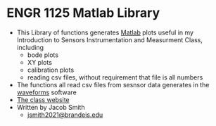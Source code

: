 ENGR 1125 Matlab Library
=============
+ This Library of functions generates [Matlab](https://www.mathworks.com/products/matlab.html) plots useful in my Introduction to Sensors Instrumentation and Measurment Class, including
	+ bode plots 
	+ XY plots
	+ calibration plots
	+ reading csv files, without requirement that file is all numbers
+ The functions all read csv files from sesnsor data generates in the [waveforms](https://reference.digilentinc.com/reference/software/waveforms/waveforms-3/start) software
+ [The class website](http://isim.olin.edu/index.shtml)  
+  Written by Jacob Smith 
	+ jsmith2021@brandeis.edu